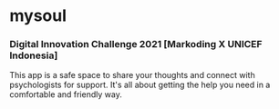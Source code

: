 # mysoul

### Digital Innovation Challenge 2021 [Markoding X UNICEF Indonesia]

This app is a safe space to share your thoughts and connect with psychologists for support. It's all about getting the help you need in a comfortable and friendly way.
